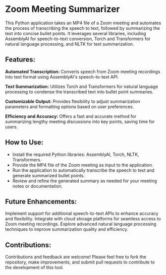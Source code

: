 # Zoom Meeting Summarizer
This Python application takes an MP4 file of a Zoom meeting and automates the process of transcribing the speech to text, followed by summarizing the text into concise bullet points. It leverages several libraries, including AssemblyAI for speech-to-text conversion, Torch and Transformers for natural language processing, and NLTK for text summarization.

## Features:
**Automated Transcription:** Converts speech from Zoom meeting recordings into text format using AssemblyAI's speech-to-text API.

**Text Summarization:** Utilizes Torch and Transformers for natural language processing to condense the transcribed text into bullet point summaries.

**Customizable Output:** Provides flexibility to adjust summarization parameters and formatting options based on user preferences.

**Efficiency and Accuracy:** Offers a fast and accurate method for summarizing lengthy meeting discussions into key points, saving time for users.

## How to Use:
- Install the required Python libraries: AssemblyAI, Torch, NLTK, Transformers.
- Provide the MP4 file of the Zoom meeting as input to the application.
- Run the application to automatically transcribe the speech to text and generate summarized bullet points.
- Review and refine the generated summary as needed for your meeting notes or documentation.

## Future Enhancements:
Implement support for additional speech-to-text APIs to enhance accuracy and flexibility.
Integrate with cloud storage platforms for seamless access to Zoom meeting recordings.
Explore advanced natural language processing techniques to improve summarization quality and efficiency.

## Contributions:
Contributions and feedback are welcome! Please feel free to fork the repository, make improvements, and submit pull requests to contribute to the development of this tool.
